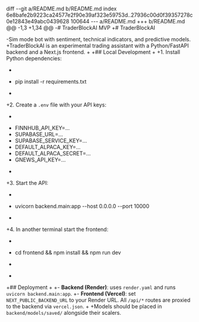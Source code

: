 diff --git a/README.md b/README.md
index 6e8bafe2b9223ca24577e2f90e39af323e59753d..27936c00d0f39357278c0e12843e49abc0439628 100644
--- a/README.md
+++ b/README.md
@@ -1,3 +1,34 @@
-# TraderBlockAI MVP
+# TraderBlockAI
 
-Sim mode bot with sentiment, technical indicators, and predictive models.
+TraderBlockAI is an experimental trading assistant with a Python/FastAPI backend and a Next.js frontend.
+
+## Local Development
+
+1. Install Python dependencies:
+   ```bash
+   pip install -r requirements.txt
+   ```
+2. Create a `.env` file with your API keys:
+   ```
+   FINNHUB_API_KEY=...
+   SUPABASE_URL=...
+   SUPABASE_SERVICE_KEY=...
+   DEFAULT_ALPACA_KEY=...
+   DEFAULT_ALPACA_SECRET=...
+   GNEWS_API_KEY=...
+   ```
+3. Start the API:
+   ```bash
+   uvicorn backend.main:app --host 0.0.0.0 --port 10000
+   ```
+4. In another terminal start the frontend:
+   ```bash
+   cd frontend && npm install && npm run dev
+   ```
+
+## Deployment
+
+- **Backend (Render)**: uses `render.yaml` and runs `uvicorn backend.main:app`.
+- **Frontend (Vercel)**: set `NEXT_PUBLIC_BACKEND_URL` to your Render URL. All `/api/*` routes are proxied to the backend via `vercel.json`.
+
+Models should be placed in `backend/models/saved/` alongside their scalers.
